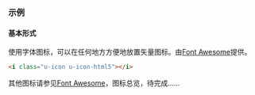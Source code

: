 ### 示例
#### 基本形式

使用字体图标，可以在任何地方方便地放置矢量图标。由[Font Awesome](http://fortawesome.github.com/Font-Awesome)提供。

<div class="m-example"></div>

```html
<i class="u-icon u-icon-html5"></i>
```

其他图标请参见[Font Awesome](http://fortawesome.github.com/Font-Awesome)，图标总览，待完成……